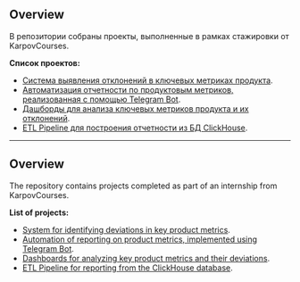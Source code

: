 ## Overview
В репозитории собраны проекты, выполненные в рамках стажировки от KarpovCourses. 

**Список проектов:** 
-  [Система выявления отклонений в ключевых метриках продукта](https://github.com/tmeach/Internship/tree/main/Alert_system).
-  [Автоматизация отчетности по продуктовым метриков, реализованная с помощью Telegram Bot](https://github.com/tmeach/Internship/tree/main/Bot_report).
-  [Дашборды для анализа ключевых метриков продукта и их отклонений](https://github.com/tmeach/Internship/tree/main/Alert_system).
-  [ETL Pipeline для построения отчетности из БД ClickHouse](https://github.com/tmeach/Internship/tree/main/ETL).

---

## Overview
The repository contains projects completed as part of an internship from KarpovCourses.

**List of projects:**
- [System for identifying deviations in key product metrics](https://github.com/tmeach/Internship/tree/main/Alert_system).
- [Automation of reporting on product metrics, implemented using Telegram Bot](https://github.com/tmeach/Internship/tree/main/Bot_report).
- [Dashboards for analyzing key product metrics and their deviations](https://github.com/tmeach/Internship/tree/main/Alert_system).
- [ETL Pipeline for reporting from the ClickHouse database](https://github.com/tmeach/Internship/tree/main/ETL).
